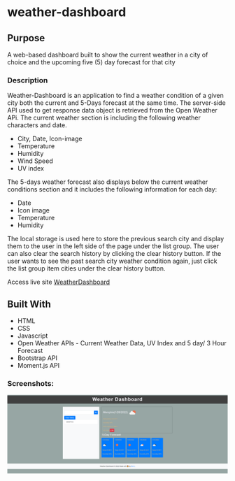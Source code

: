 # weather-dashboard

## Purpose
A web-based dashboard built to show the current weather in a city of choice and the upcoming five (5) day forecast for that city

### Description
Weather-Dashboard is an application to find a weather condition of a given city both the current and 5-Days forecast at the same time.
The server-side API used to get response data object is retrieved from the Open Weather APi.
The current weather section is including the following weather characters and date.

- City, Date, Icon-image
- Temperature
- Humidity
- Wind Speed
- UV index

The 5-days weather forecast also displays below the current weather conditions section and it includes the following information for each day:

- Date
- Icon image
- Temperature
- Humidity

The local storage is used here to store the previous search city and display them to the user in the left side of the page under the list group. The user can also clear the search history by clicking the clear history button.
If the user wants to see the past search city weather condition again, just click the list group item cities under the clear history button.

Access live site [WeatherDashboard](https://donl44.github.io/weather-dashboard/)

## Built With
* HTML
* CSS
* Javascript
* Open Weather APIs - Current Weather Data, UV Index and 5 day/ 3 Hour Forecast
* Bootstrap API
* Moment.js API

### Screenshots:

![ScreenShot](assets\images\weather-dashboard.png)
